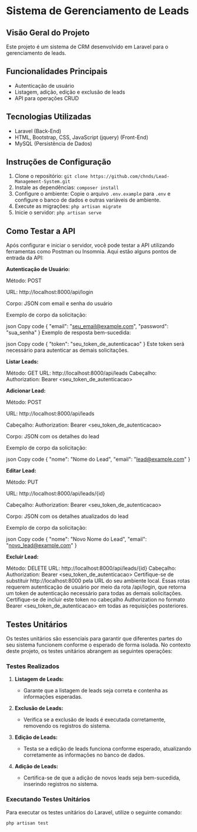 # Sistema de Gerenciamento de Leads

## Visão Geral do Projeto
Este projeto é um sistema de CRM desenvolvido em Laravel para o gerenciamento de leads.

## Funcionalidades Principais
- Autenticação de usuário
- Listagem, adição, edição e exclusão de leads
- API para operações CRUD

## Tecnologias Utilizadas
- Laravel (Back-End)
- HTML, Bootstrap, CSS, JavaScript (jquery) (Front-End)
- MySQL (Persistência de Dados)

## Instruções de Configuração
1. Clone o repositório: `git clone https://github.com/chnds/Lead-Management-System.git`
2. Instale as dependências: `composer install`
3. Configure o ambiente: Copie o arquivo `.env.example` para `.env` e configure o banco de dados e outras variáveis de ambiente.
4. Execute as migrações: `php artisan migrate`
5. Inicie o servidor: `php artisan serve`

## Como Testar a API
Após configurar e iniciar o servidor, você pode testar a API utilizando ferramentas como Postman ou Insomnia. Aqui estão alguns pontos de entrada da API:

**Autenticação de Usuário:**

Método: POST

URL: http://localhost:8000/api/login

Corpo: JSON com email e senha do usuário

Exemplo de corpo da solicitação:

json
Copy code
{
    "email": "seu_email@example.com",
    "password": "sua_senha"
}
Exemplo de resposta bem-sucedida:

json
Copy code
{
    "token": "seu_token_de_autenticacao"
}
Este token será necessário para autenticar as demais solicitações.

**Listar Leads:**

Método: GET
URL: http://localhost:8000/api/leads
Cabeçalho: Authorization: Bearer <seu_token_de_autenticacao>

**Adicionar Lead:**

Método: POST

URL: http://localhost:8000/api/leads

Cabeçalho: Authorization: Bearer <seu_token_de_autenticacao>

Corpo: JSON com os detalhes do lead

Exemplo de corpo da solicitação:

json
Copy code
{
    "nome": "Nome do Lead",
    "email": "lead@example.com"
}

**Editar Lead:**

Método: PUT

URL: http://localhost:8000/api/leads/{id}

Cabeçalho: Authorization: Bearer <seu_token_de_autenticacao>

Corpo: JSON com os detalhes atualizados do lead

Exemplo de corpo da solicitação:

json
Copy code
{
    "nome": "Novo Nome do Lead",
    "email": "novo_lead@example.com"
}

**Excluir Lead:**

Método: DELETE
URL: http://localhost:8000/api/leads/{id}
Cabeçalho: Authorization: Bearer <seu_token_de_autenticacao>
Certifique-se de substituir http://localhost:8000 pela URL do seu ambiente local. Essas rotas requerem autenticação de usuário por meio da rota /api/login, que retorna um token de autenticação necessário para todas as demais solicitações. Certifique-se de incluir este token no cabeçalho Authorization no formato Bearer <seu_token_de_autenticacao> em todas as requisições posteriores.

## Testes Unitários

Os testes unitários são essenciais para garantir que diferentes partes do seu sistema funcionem conforme o esperado de forma isolada. No contexto deste projeto, os testes unitários abrangem as seguintes operações:

### Testes Realizados

1. **Listagem de Leads:**
   - Garante que a listagem de leads seja correta e contenha as informações esperadas.

2. **Exclusão de Leads:**
   - Verifica se a exclusão de leads é executada corretamente, removendo os registros do sistema.

3. **Edição de Leads:**
   - Testa se a edição de leads funciona conforme esperado, atualizando corretamente as informações no banco de dados.

4. **Adição de Leads:**
   - Certifica-se de que a adição de novos leads seja bem-sucedida, inserindo registros no sistema.

### Executando Testes Unitários

Para executar os testes unitários do Laravel, utilize o seguinte comando:

```bash
php artisan test

